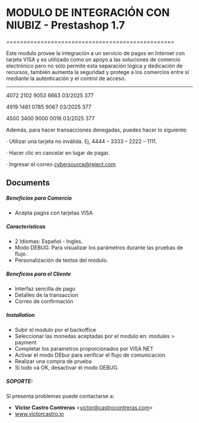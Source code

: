 # MODULO DE INTEGRACIÓN CON NIUBIZ - Prestashop 1.7
=================================================

Este modulo provee la integración a un servicio de pagos en Internet con tarjeta VISA y es utilizado como un apoyo a las soluciones de comercio electrónico pero no sólo permite esta separación lógica y dedicación de recursos, también aumenta la seguridad y protege a los comercios entre sí mediante la autenticación y el control de acceso.

----------

4072 2102 9053 6663
03/2025 377

4919 1481 0785 9067
03/2025 377

4500 3400 9000 0016
03/2025 377

Además, para hacer transacciones denegadas, puedes hacer lo siguiente:

· Utilizar una tarjeta no inválida. Ej, 4444 – 3333 – 2222 – 1111.

· Hacer clic en cancelar en lugar de pagar.

· Ingresar el correo cybersource@reject.com




Documents
-------------

##### Beneficios para Comercio
- Acepta pagos con tarjetas VISA

##### Caracteristicas
- 2 Idiomas: Español - Ingles.
- Modo DEBUG: Para visualizar los parámetros durante las pruebas de flujo.
- Personalización de textos del módulo.

##### Beneficios para el Cliente
- Interfaz sencilla de pago
- Detalles de la transaccion
- Correo de confirmación

##### Installation
- Subir el modulo por el backoffice
- Seleccionar las monedas aceptadas por el modulo en: modules > payment
- Completar los parametros proporcionados por VISA NET
- Activar el modo DEbur para verificar el flujo de comunicacion
- Realizar una compra de prueba
- Si todo va OK, desactivar el modo DEBUG.


##### **SOPORTE:**
Si presenta problemas puede contactarse a:
- **Victor Castro Contreras** <<victor@castrocontreras.com>>
- www.victorcastro.io
